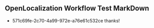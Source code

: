 ## OpenLocalization Workflow Test MarkDown
* 571c69fe-2c70-4a99-972e-a76e61c532ce thanks!

<!--HONumber=Sep16_HO1-->


